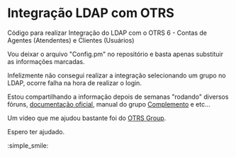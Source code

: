 # Integração LDAP com OTRS
Código para realizar Integração do LDAP com o OTRS 6 - Contas de Agentes (Atendentes) e Clientes (Usuários)

Vou deixar o arquivo "Config.pm" no repositório e basta apenas substituir as informações marcadas. 

Infelizmente não consegui realizar a integração selecionando um grupo no LDAP, ocorre falha na hora de realizar o login. 

Estou compartilhando a informação depois de semanas "rodando" diversos fóruns, [documentação oficial](https://doc.otrs.com/doc/manual/admin/stable/en/html/external-backends.html#agent-auth-backends), manual do grupo [Complemento](https://complemento.net.br/wp-content/uploads/2016/07/A07-Integra%C3%A7%C3%A3o-com-LDAP.pdf) e etc...

Um vídeo que me ajudou bastante foi do [OTRS Group](https://www.youtube.com/watch?v=7iAcNjIi2Bo).

Espero ter ajudado. 
 
:simple_smile: